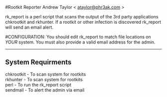 #Rootkit Reporter
Andrew Taylor < ataylor@phr3ak.com >

rk_report is a perl script that scans the output of the 3rd party 
applications chkrootkit and rkhunter. If a rootkit or other infection 
is discovered rk_report will send an email alert.

#CONFIGURATION:
You should edit rk_report to match file locations on *YOUR* 
system. You must also provide a valid email address for the admin.

 
---------------------------------------------------------------------

System Requirments
------------------

chkrootkit - To scan system for rootkits<br />
rkhunter - To scan system for rootkits<br />
perl - To run the rk_report script<br />
sendmail - To alert the admin via email<br />

